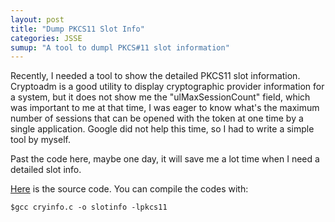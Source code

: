 ```yaml
---
layout: post
title: "Dump PKCS11 Slot Info"
categories: JSSE
sumup: "A tool to dumpl PKCS#11 slot information"
---
```


Recently, I needed a tool to show the detailed PKCS11 slot information. Cryptoadm is a good utility to display cryptographic provider information for a system, but it does not show me the "ulMaxSessionCount" field, which was important to me at that time, I was eager to know what's the maximum number of sessions that can be opened with the token at one time by a single application. Google did not help this time, so I had to write a simple tool by myself.

Past the code here, maybe one day, it will save me a lot time when I need a detailed slot info.

[Here](/src/c/cryinfo.c) is the source code.  You can compile the codes with:

    $gcc cryinfo.c -o slotinfo -lpkcs11
